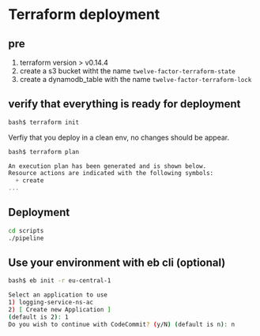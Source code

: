 # Terraform deployment

## pre
1. terraform version > v0.14.4
1. create a s3 bucket witht the name `twelve-factor-terraform-state`
1. create a dynamodb_table with the name `twelve-factor-terraform-lock`

## verify that everything is ready for deployment

```sh
bash$ terraform init
```
Verfiy that you deploy in a clean env, no changes should be appear.
```sh
bash$ terraform plan
```
```tf
An execution plan has been generated and is shown below.
Resource actions are indicated with the following symbols:
  + create
...
```
## Deployment

```sh
cd scripts
./pipeline
```
## Use your environment with eb cli (optional)

```sh
bash$ eb init -r eu-central-1

Select an application to use
1) logging-service-ns-ac
2) [ Create new Application ]
(default is 2): 1
Do you wish to continue with CodeCommit? (y/N) (default is n): n
```
